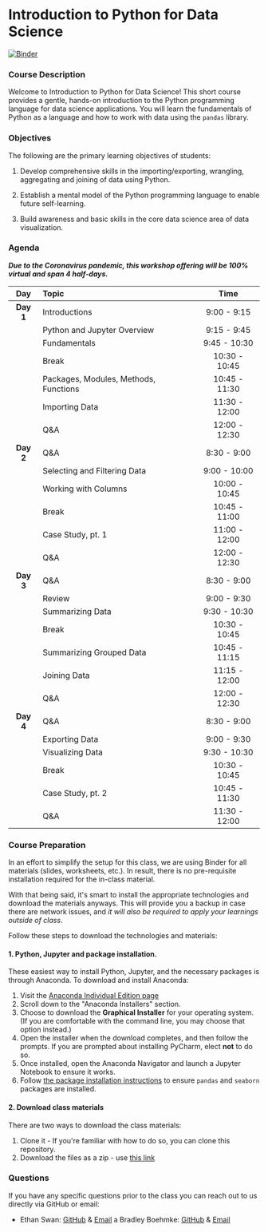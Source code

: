 # Introduction to Python for Data Science
[![Binder](https://mybinder.org/badge_logo.svg)](https://mybinder.org/v2/gh/uc-python/intro-python-datasci/master?urlpath=lab)

### Course Description

Welcome to Introduction to Python for Data Science! This short course provides a gentle, hands-on introduction to the Python programming language for data science applications. You will learn the fundamentals of Python as a language and how to work with data using the `pandas` library.

### Objectives

The following are the primary learning objectives of students:

1. Develop comprehensive skills in the importing/exporting, wrangling, aggregating and joining of data using Python.

2. Establish a mental model of the Python programming language to enable future self-learning.

3. Build awareness and basic skills in the core data science area of data visualization.

### Agenda

***Due to the Coronavirus pandemic, this workshop offering will be 100% virtual and span 4 half-days.***

| Day       | Topic                                                                          |     Time      |
| :--------:| :----------------------------------------------------------------------------- | :-----------: |
| __Day 1__ | Introductions                                                                  |  9:00 - 9:15  |
|           | Python and Jupyter Overview                                                    |  9:15 - 9:45  |
|           | Fundamentals                                                                   |  9:45 - 10:30 |
|           | Break                                                                          | 10:30 - 10:45 |
|           | Packages, Modules, Methods, Functions                                          | 10:45 - 11:30 |
|           | Importing Data                                                                 | 11:30 - 12:00 |
|           | Q\&A                                                                           | 12:00 - 12:30 |
| __Day 2__ | Q\&A                                                                           |  8:30 - 9:00  |
|           | Selecting and Filtering Data                                                   |  9:00 - 10:00 |
|           | Working with Columns                                                           | 10:00 - 10:45 |
|           | Break                                                                          | 10:45 - 11:00 |
|           | Case Study, pt. 1                                                              | 11:00 - 12:00 |
|           | Q\&A                                                                           | 12:00 - 12:30 |
| __Day 3__ | Q\&A                                                                           |  8:30 - 9:00  |
|           | Review                                                                         |  9:00 - 9:30  |
|           | Summarizing Data                                                               |  9:30 - 10:30 |
|           | Break                                                                          | 10:30 - 10:45 |
|           | Summarizing Grouped Data                                                       | 10:45 - 11:15 |
|           | Joining Data                                                                   | 11:15 - 12:00 |
|           | Q\&A                                                                           | 12:00 - 12:30 |
| __Day 4__ | Q\&A                                                                           |  8:30 - 9:00  |
|           | Exporting Data                                                                 |  9:00 - 9:30  |
|           | Visualizing Data                                                               |  9:30 - 10:30 |
|           | Break                                                                          | 10:30 - 10:45 |
|           | Case Study, pt. 2                                                              | 10:45 - 11:30 |
|           | Q\&A                                                                           | 11:30 - 12:00 |

### Course Preparation

In an effort to simplify the setup for this class, we are using Binder for all materials (slides, worksheets, etc.). In result, there is no pre-requisite installation required for the in-class material.

With that being said, it's smart to install the appropriate technologies and download the materials anyways. This will provide you a backup in case there are network issues, and *it will also be required to apply your learnings outside of class*.

Follow these steps to download the technologies and materials:

#### 1. Python, Jupyter and package installation.

These easiest way to install Python, Jupyter, and the necessary packages is through Anaconda. To download and install Anaconda:

1. Visit the [Anaconda Individual Edition page](https://www.anaconda.com/products/individual)
2. Scroll down to the "Anaconda Installers" section.
3. Choose to download the **Graphical Installer** for your operating system. (If you are comfortable with the command line, you may choose that option instead.)
4. Open the installer when the download completes, and then follow the prompts. If you are prompted about installing PyCharm, elect **not** to do so.
5. Once installed, open the Anaconda Navigator and launch a Jupyter Notebook to ensure it works.
6. Follow [the package installation instructions](https://docs.anaconda.com/anaconda/navigator/tutorials/manage-packages/#installing-a-package) to ensure `pandas` and `seaborn` packages are installed.

#### 2. Download class materials

There are two ways to download the class materials:

1. Clone it - If you're familiar with how to do so, you can clone this repository.
2. Download the files as a zip - use [this link](https://github.com/uc-python/intro-python-datasci/archive/master.zip)

### Questions

If you have any specific questions prior to the class you can reach out to us directly via GitHub or email:

  * Ethan Swan: [GitHub](https://www.github.com/eswan18) & [Email](mailto:ethanpswan@gmail.com)
  a Bradley Boehmke: [GitHub](https://www.github.com/bradleyboehmke) & [Email](mailto:bradleyboehmke@gmail.com)
